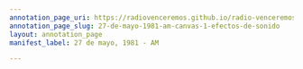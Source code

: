 ```yaml
---
annotation_page_uri: https://radiovenceremos.github.io/radio-venceremos-espanol-1/annotations/27-de-mayo-1981-am-canvas-1-efectos-de-sonido.json
annotation_page_slug: 27-de-mayo-1981-am-canvas-1-efectos-de-sonido
layout: annotation_page
manifest_label: 27 de mayo, 1981 - AM

---
```


